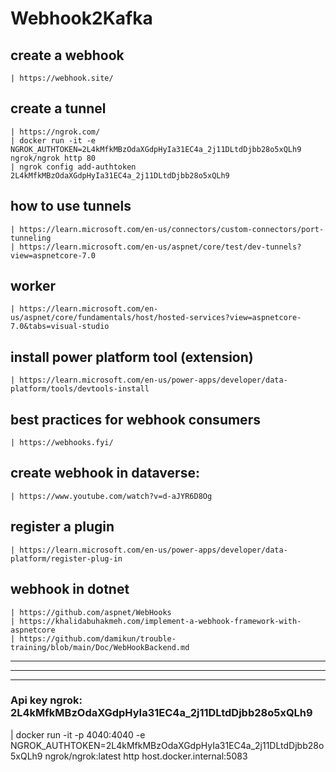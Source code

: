 ﻿# Webhook2Kafka

## create a webhook
	| https://webhook.site/

## create a tunnel  
	| https://ngrok.com/
	| docker run -it -e NGROK_AUTHTOKEN=2L4kMfkMBzOdaXGdpHyIa31EC4a_2j11DLtdDjbb28o5xQLh9 ngrok/ngrok http 80
	| ngrok config add-authtoken 2L4kMfkMBzOdaXGdpHyIa31EC4a_2j11DLtdDjbb28o5xQLh9

## how to use tunnels
	| https://learn.microsoft.com/en-us/connectors/custom-connectors/port-tunneling
	| https://learn.microsoft.com/en-us/aspnet/core/test/dev-tunnels?view=aspnetcore-7.0

## worker
	| https://learn.microsoft.com/en-us/aspnet/core/fundamentals/host/hosted-services?view=aspnetcore-7.0&tabs=visual-studio

## install power platform tool (extension)
	| https://learn.microsoft.com/en-us/power-apps/developer/data-platform/tools/devtools-install

## best practices for webhook consumers
	| https://webhooks.fyi/

## create webhook in dataverse:
	| https://www.youtube.com/watch?v=d-aJYR6D8Og

## register a plugin
	| https://learn.microsoft.com/en-us/power-apps/developer/data-platform/register-plug-in

## webhook in dotnet
	| https://github.com/aspnet/WebHooks
	| https://khalidabuhakmeh.com/implement-a-webhook-framework-with-aspnetcore
	| https://github.com/damikun/trouble-training/blob/main/Doc/WebHookBackend.md

-----
-----
-----
### Api key ngrok: 2L4kMfkMBzOdaXGdpHyIa31EC4a_2j11DLtdDjbb28o5xQLh9
| docker run -it -p 4040:4040 -e NGROK_AUTHTOKEN=2L4kMfkMBzOdaXGdpHyIa31EC4a_2j11DLtdDjbb28o5xQLh9 ngrok/ngrok:latest http host.docker.internal:5083
